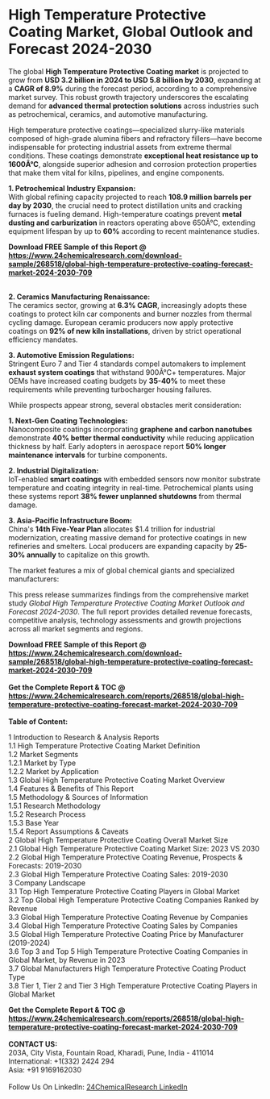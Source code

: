 <h1>High Temperature Protective Coating Market, Global Outlook and Forecast 2024-2030</h1><p>The global <strong>High Temperature Protective Coating market</strong> is projected to grow from <strong>USD 3.2 billion in 2024 to USD 5.8 billion by 2030</strong>, expanding at a <strong>CAGR of 8.9%</strong> during the forecast period, according to a comprehensive market survey. This robust growth trajectory underscores the escalating demand for <strong>advanced thermal protection solutions</strong> across industries such as petrochemical, ceramics, and automotive manufacturing.</p><p>High temperature protective coatings—specialized slurry-like materials composed of high-grade alumina fibers and refractory fillers—have become indispensable for protecting industrial assets from extreme thermal conditions. These coatings demonstrate <strong>exceptional heat resistance up to 1600Â°C</strong>, alongside superior adhesion and corrosion protection properties that make them vital for kilns, pipelines, and engine components.</p><p><strong>1. Petrochemical Industry Expansion:</strong><br>
With global refining capacity projected to reach <strong>108.9 million barrels per day by 2030</strong>, the crucial need to protect distillation units and cracking furnaces is fueling demand. High-temperature coatings prevent <strong>metal dusting and carburization</strong> in reactors operating above 650Â°C, extending equipment lifespan by up to <strong>60%</strong> according to recent maintenance studies.</p><div><b>Download FREE Sample of this Report @ 
            <a href="https://www.24chemicalresearch.com/download-sample/268518/global-high-temperature-protective-coating-forecast-market-2024-2030-709">
            https://www.24chemicalresearch.com/download-sample/268518/global-high-temperature-protective-coating-forecast-market-2024-2030-709</a></b></div><br><p><strong>2. Ceramics Manufacturing Renaissance:</strong><br>
The ceramics sector, growing at <strong>6.3% CAGR</strong>, increasingly adopts these coatings to protect kiln car components and burner nozzles from thermal cycling damage. European ceramic producers now apply protective coatings on <strong>92% of new kiln installations</strong>, driven by strict operational efficiency mandates.</p><p><strong>3. Automotive Emission Regulations:</strong><br>
Stringent Euro 7 and Tier 4 standards compel automakers to implement <strong>exhaust system coatings</strong> that withstand 900Â°C+ temperatures. Major OEMs have increased coating budgets by <strong>35-40%</strong> to meet these requirements while preventing turbocharger housing failures.</p><p>While prospects appear strong, several obstacles merit consideration:</p><p><strong>1. Next-Gen Coating Technologies:</strong><br>
Nanocomposite coatings incorporating <strong>graphene and carbon nanotubes</strong> demonstrate <strong>40% better thermal conductivity</strong> while reducing application thickness by half. Early adopters in aerospace report <strong>50% longer maintenance intervals</strong> for turbine components.</p><p><strong>2. Industrial Digitalization:</strong><br>
IoT-enabled <strong>smart coatings</strong> with embedded sensors now monitor substrate temperature and coating integrity in real-time. Petrochemical plants using these systems report <strong>38% fewer unplanned shutdowns</strong> from thermal damage.</p><p><strong>3. Asia-Pacific Infrastructure Boom:</strong><br>
China's <strong>14th Five-Year Plan</strong> allocates $1.4 trillion for industrial modernization, creating massive demand for protective coatings in new refineries and smelters. Local producers are expanding capacity by <strong>25-30% annually</strong> to capitalize on this growth.</p><p>The market features a mix of global chemical giants and specialized manufacturers:</p><p>This press release summarizes findings from the comprehensive market study <em>Global High Temperature Protective Coating Market Outlook and Forecast 2024-2030</em>. The full report provides detailed revenue forecasts, competitive analysis, technology assessments and growth projections across all market segments and regions.</p><div><b>Download FREE Sample of this Report @ 
            <a href="https://www.24chemicalresearch.com/download-sample/268518/global-high-temperature-protective-coating-forecast-market-2024-2030-709">
            https://www.24chemicalresearch.com/download-sample/268518/global-high-temperature-protective-coating-forecast-market-2024-2030-709</a></b></div><br><div><b>Get the Complete Report & TOC @ 
            <a href="https://www.24chemicalresearch.com/reports/268518/global-high-temperature-protective-coating-forecast-market-2024-2030-709">
            https://www.24chemicalresearch.com/reports/268518/global-high-temperature-protective-coating-forecast-market-2024-2030-709</a></b></div><br>
            <b>Table of Content:</b><p>1 Introduction to Research & Analysis Reports<br />
    1.1 High Temperature Protective Coating Market Definition<br />
    1.2 Market Segments<br />
        1.2.1 Market by Type<br />
        1.2.2 Market by Application<br />
    1.3 Global High Temperature Protective Coating Market Overview<br />
    1.4 Features & Benefits of This Report<br />
    1.5 Methodology & Sources of Information<br />
        1.5.1 Research Methodology<br />
        1.5.2 Research Process<br />
        1.5.3 Base Year<br />
        1.5.4 Report Assumptions & Caveats<br />
2 Global High Temperature Protective Coating Overall Market Size<br />
    2.1 Global High Temperature Protective Coating Market Size: 2023 VS 2030<br />
    2.2 Global High Temperature Protective Coating Revenue, Prospects & Forecasts: 2019-2030<br />
    2.3 Global High Temperature Protective Coating Sales: 2019-2030<br />
3 Company Landscape<br />
    3.1 Top High Temperature Protective Coating Players in Global Market<br />
    3.2 Top Global High Temperature Protective Coating Companies Ranked by Revenue<br />
    3.3 Global High Temperature Protective Coating Revenue by Companies<br />
    3.4 Global High Temperature Protective Coating Sales by Companies<br />
    3.5 Global High Temperature Protective Coating Price by Manufacturer (2019-2024)<br />
    3.6 Top 3 and Top 5 High Temperature Protective Coating Companies in Global Market, by Revenue in 2023<br />
    3.7 Global Manufacturers High Temperature Protective Coating Product Type<br />
    3.8 Tier 1, Tier 2 and Tier 3 High Temperature Protective Coating Players in Global Market<br />
    </p><div><b>Get the Complete Report & TOC @ 
            <a href="https://www.24chemicalresearch.com/reports/268518/global-high-temperature-protective-coating-forecast-market-2024-2030-709">
            https://www.24chemicalresearch.com/reports/268518/global-high-temperature-protective-coating-forecast-market-2024-2030-709</a></b></div><br><b>CONTACT US:</b><br>
            203A, City Vista, Fountain Road, Kharadi, Pune, India - 411014<br>
            International: +1(332) 2424 294<br>
            Asia: +91 9169162030 <br><br>
            Follow Us On LinkedIn: <a href="https://www.linkedin.com/company/24chemicalresearch/">24ChemicalResearch LinkedIn</a>